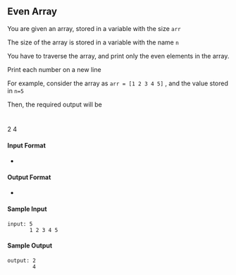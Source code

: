 ## **Even Array**

You are given an array, stored in a variable with the size `arr`

The size of the array is stored in a variable with the name `n`

You have to traverse the array, and print only the even elements in the array.

Print each number on a new line

For example, consider the array as `arr = [1 2 3 4 5]` , and the value stored in `n=5`

Then, the required output will be
 
# 
  2
  4
  


#### **Input Format**

-

#### **Output Format**

- 

#### **Sample Input**
    input: 5
           1 2 3 4 5 

#### **Sample Output**
    output: 2
            4

